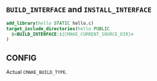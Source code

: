 ## `BUILD_INTERFACE` and `INSTALL_INTERFACE`

```cmake
add_library(hello STATIC hello.c)
target_include_directories(hello PUBLIC 
  $<BUILD_INTERFACE:${CMAKE_CURRENT_SOURCE_DIR}>
)
```

## CONFIG

Actual `CMAKE_BUILD_TYPE`.
